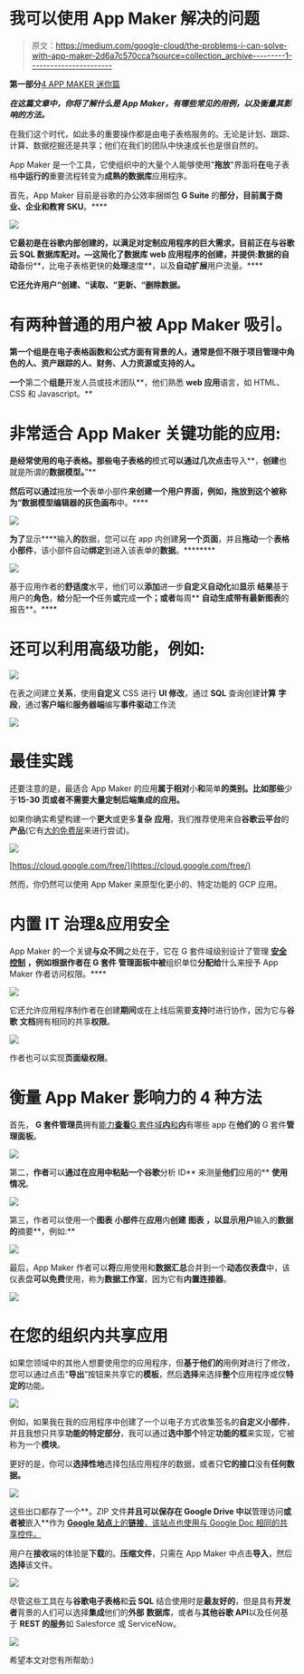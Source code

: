 # 我可以使用 App Maker 解决的问题

> 原文：<https://medium.com/google-cloud/the-problems-i-can-solve-with-app-maker-2d6a7c570cca?source=collection_archive---------1----------------------->

**第一部分**[4 APP MAKER 迷你篇](/@TechandEco/4-part-app-maker-mini-articles-7e0c59e7c016)

***在这篇文章中，你将了解什么是 App Maker，有哪些常见的用例，以及衡量其影响的方法。***

在我们这个时代，如此多的重要操作都是由电子表格服务的。无论是计划、跟踪、计算、数据挖掘还是共享；他们在我们的团队中快速成长也是很自然的。

App Maker 是一个工具，它使组织中的大量个人能够使用"**拖放**"界面将**在**电子表格**中运行的**重要流程转变为**成熟的数据库**应用程序。

首先，App Maker 目前是谷歌的办公效率捆绑包 **G Suite** 的**部分，目前属于商业、企业和教育 SKU**。****

**![](img/0a7c3d92b40513ba10e144709c025001.png)**

**它最初是在谷歌内部创建的，以满足对定制应用程序的巨大需求，目前正在与谷歌云 SQL 数据库配对。—这简化了数据库 web 应用程序的创建，并提供:数据的自动**备份**，比电子表格更快的**处理**速度**，以及**自动扩展**用户流量。****

**它还允许用户“**创建**、“**读取**、“**更新**、“**删除**数据。**

# **有两种普通的**用户**被 App Maker 吸引。**

****第一个**组是在电子表格函数和公式方面有**背景的人，通常是**但不限于**项目管理中**角色**的人、资产**跟踪**的人、财务、人力资源或支持的人。****

**一个**第二个**组是**开发人员或技术团队**，他们熟悉 **web 应用**语言，如 HTML、CSS 和 Javascript。**

# **非常适合 App Maker 关键功能的应用:**

**是经常使用的电子表格。那些电子表格的**模式**可以通过几次点击**导入**，**创建**也就是所谓的**数据模型。**”**

**然后可以通过**拖放**一个**表单小部件**来创建一个用户界面，例如，拖放到这个被称为“**数据模型编辑器的**灰色画布**中。****

**![](img/bba9e0a19540dfaff5d56a58ed224f1e.png)**

**为了**显示****输入**的**数据，您可以在 app 内创建**另一个页面**，并且**拖动**一个**表格小部件**，该小部件自动**绑定**到进入该表单的**数据**。********

![](img/3a8c7d2ae3e6673581e4b9148f5c0858.png)

基于应用作者的**舒适度**水平，他们可以**添加**进一步**自定义自动化**如**显示** **结果**基于用户的**角色**，**给**分配**一个**任务**或**完成**一个；或者**每周** **自动生成带有最新图表**的报告**。****

# 还可以利用高级功能，例如:

![](img/803cd7aaa076679272f9bb61ad929705.png)

在表之间建立**关系**，使用**自定义** CSS 进行 **UI 修改**，通过 **SQL** 查询创建**计算** **字段**，通过**客户端**和**服务器端**编写**事件驱动**工作流

![](img/f7f5f84003fb80c39b77c287dc524f85.png)

# 最佳实践

还要注意的是，最适合 App Maker 的应用**属于相对**小**和**简单**的类别。比如那些**少于**15-30 页或者不需要大量定制后端集成的应用。**

如果你确实希望构建一个**更大**或更多**复杂** **应用**，我们推荐使用来自**谷歌云平台**的**产品**(它有[大的免费层](https://cloud.google.com/free/)来进行尝试)。

![](img/198479f3044f76ad5cdfa4568f8577fc.png)

[https://cloud.google.com/free/](https://cloud.google.com/free/)

然而，你仍然可以使用 App Maker 来原型化更小的、特定功能的 GCP 应用。

# **内置 IT 治理&应用安全**

App Maker 的一个关键**与众不同**之处在于，它在 G 套件域级别设计了管理 [**安全控制**](https://developers.google.com/appmaker/security/secure-the-ui) **，例如根据作者在 **G 套件** **管理面板**中被**组织单位**分配给**什么来授予 App Maker 作者访问权限。****

![](img/6680ab4de38463a831bbead84c8ccc3c.png)

它还允许应用程序制作者在创建**期间**或在上线后需要**支持**时进行协作，因为它与**谷歌** **文档**拥有相同的共享**权限**。

![](img/0100941e48713d9f176e215da51c2866.png)

作者也可以实现**页面级权限**。

# 衡量 App Maker 影响力的 4 种方法

首先， **G 套件管理员**拥有[能力**查看**G 套件域**内**和**内**](https://support.google.com/a/answer/7648248?hl=en)有哪些 app 在**他们的** G 套件**管理面板**。

![](img/4fc56a56f748127d036547cffb9f7efe.png)

第二，**作者**可以**通过在应用中粘贴一个谷歌**分析 ID** 来测量**他们**应用的** **使用情况**。

![](img/ddd626acd7e6e3abd900456a84f2b0d8.png)

第三，作者可以使用一个**图表** **小部件**在**应用**内**创建** **图表** **，以显示用户**输入的**数据的**摘要**，例如:**

![](img/964591b97c14e237cf6ef11de13036c0.png)

最后，App Maker 作者可以**将**应用使用和**数据汇总**合并到一个**动态仪表盘**中，该仪表盘**可以免费**使用，称为**数据工作室**，因为它有**内置连接器**。

![](img/079f95343ab0afd52917617b2a1259bc.png)

# **在您的组织内共享应用**

如果您领域中的其他人想要使用您的应用程序，但**基于他们的**用例**对**进行了修改，您可以通过点击“**导出**”按钮来共享它的**模板**，然后**选择**来选择**整个**应用程序或仅**特定的**功能。

![](img/69b001acf5cc0ccd47c7f9e57c8346d4.png)

例如，如果我在我的应用程序中创建了一个以电子方式收集签名的**自定义小部件**，并且我想只共享**功能的特定部分**，我可以通过**选中那个**特定**功能的框**来实现，它被称为一个**模块**。

更好的是，你可以**选择性地**选择包括应用程序的数据，或者只**它的接口**没有**任何数据。**

![](img/7455c8ed3548d3500e8ad07868061e0b.png)

这些出口都存了一个**。ZIP 文件**并且可以保存在 **Google** **Drive** 中以**管理访问**或者被**嵌入**作为 [**Google 站点**上的**链接**，该站点也使用与 Google Doc 相同的共享控件。](https://support.google.com/a/users/answer/9314941)

用户在**接收**端的体验是**下载**的。**压缩文件**，只需在 App Maker 中点击**导入**，然后**选择**该文件。

![](img/233f9312837376ebea09bd5da446972d.png)

尽管这些工具在与**谷歌电子表格**和**云 SQL** 结合使用时是**最友好的**，但是具有**开发者**背景的人们可以选择**集成**他们的**外部** **数据库**，或者与**其他谷歌 API**以及任何基于 **REST 的服务**如 Salesforce 或 ServiceNow。

![](img/2acd95e4e9938e22a47fe9ad74a3b90e.png)

希望本文对您有所帮助:)